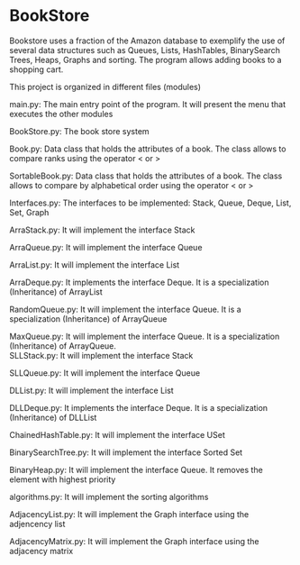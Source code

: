 # BookStore
Bookstore uses a fraction of the Amazon database to exemplify the use of several data structures such as Queues, Lists, HashTables, BinarySearch Trees, Heaps, Graphs and sorting. The program allows adding books to a shopping cart.

This project is organized in different files (modules)

main.py: The main entry point of the program. It will present the menu that executes the other modules

BookStore.py: The book store system 

Book.py: Data class that holds the attributes of a book. The class allows to compare ranks using the operator < or >

SortableBook.py: Data class that holds the attributes of a book. The class allows to compare by alphabetical order using the operator < or >

Interfaces.py: The interfaces to be implemented: Stack, Queue, Deque, List, Set, Graph

ArraStack.py: It will implement the interface Stack 

ArraQueue.py: It will implement the interface Queue 

ArraList.py: It will implement the interface List 

ArraDeque.py: It implements the interface Deque. It is a specialization (Inheritance) of ArrayList

RandomQueue.py: It will implement the interface Queue. It is a specialization (Inheritance) of ArrayQueue

MaxQueue.py: It will implement the interface Queue. It is a specialization (Inheritance) of ArrayQueue. 
\
SLLStack.py: It will implement the interface Stack 

SLLQueue.py: It will implement the interface Queue 

DLList.py: It will implement the interface List 

DLLDeque.py: It implements the interface Deque. It is a specialization (Inheritance) of DLLList

ChainedHashTable.py: It will implement the interface USet 

BinarySearchTree.py: It will implement the interface Sorted Set 

BinaryHeap.py: It will implement the interface Queue. It removes the element with highest priority

algorithms.py: It will implement the sorting algorithms

AdjacencyList.py: It will implement the Graph interface using the adjencency list

AdjacencyMatrix.py: It will implement the Graph interface using the adjacency matrix




